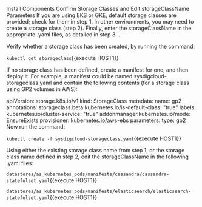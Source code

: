 Install Components 
Confirm Storage Classes and Edit storageClassName Parameters
If you are using EKS or GKE, default storage classes are provided; check for them in step 1. In other environments, you may need to create a storage class (step 2).  Finally, enter the storageClassName in the appropriate .yaml files, as detailed in step 3. . 

Verify whether a storage class has been created, by running the command: 

`kubectl get storageclass`{{execute HOST1}}

If no storage class has been defined, create a manifest for one, and then deploy it. 
For example, a manifest could be named sysdigcloud-storageclass.yaml and contain the following contents (for a storage class using GP2 volumes in AWS):

apiVersion: storage.k8s.io/v1
kind: StorageClass
metadata:
  name: gp2
  annotations:
    storageclass.beta.kubernetes.io/is-default-class: "true"
  labels:
    kubernetes.io/cluster-service: "true"
    addonmanager.kubernetes.io/mode: EnsureExists
provisioner: kubernetes.io/aws-ebs
parameters:
  type: gp2
Now run the command: 

`kubectl create -f sysdigcloud-storageclass.yaml`{{execute HOST1}}

Using either the existing storage class name from step 1, or the storage class name defined in step 2, edit the storageClassName in the following .yaml files: 

`datastores/as_kubernetes_pods/manifests/cassandra/cassandra-statefulset.yaml`{{execute HOST1}}

`datastores/as_kubernetes_pods/manifests/elasticsearch/elasticsearch-statefulset.yaml`{{execute HOST1}}
